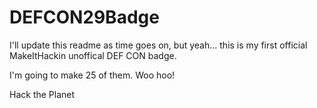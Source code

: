 # DEFCON29Badge

I'll update this readme as time goes on, but yeah... this is my first official MakeItHackin unoffical DEF CON badge.

I'm going to make 25 of them.  Woo hoo!  

Hack the Planet

